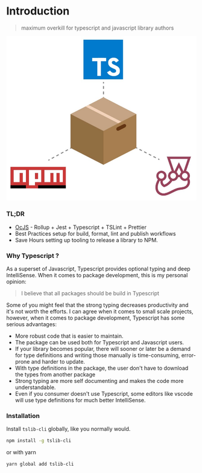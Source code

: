 # Introduction

> maximum overkill for typescript and javascript library authors

![](.gitbook/assets/intro.jpeg)

### TL;DR

* [OcJS](https://twitter.com/hashtag/0cJS) - Rollup + Jest + Typescript + TSLint + Prettier
* Best Practices setup for build, format, lint and publish workflows
* Save Hours setting up tooling to release a library to NPM.

### Why Typescript ?

As a superset of Javascript, Typescript provides optional typing and deep IntelliSense. When it comes to package development, this is my personal opinion:

> I believe that all packages should be build in Typescript

Some of you might feel that the strong typing decreases productivity and it's not worth the efforts. I can agree when it comes to small scale projects, however, when it comes to package development, Typescript has some serious advantages:

* More robust code that is easier to maintain.
* The package can be used both for Typescript and Javascript users.
* If your library becomes popular, there will sooner or later be a demand for type definitions and writing those manually is time-consuming, error-prone and harder to update.
* With type definitions in the package, the user don't have to download the types from another package
* Strong typing are more self documenting and makes the code more understandable.
* Even if you consumer doesn't use Typescript, some editors like vscode will use type definitions for much better IntelliSense.

### Installation

Install `tslib-cli` globally, like you normally would.

```bash
npm install -g tslib-cli
```

or with yarn

```bash
yarn global add tslib-cli
```

